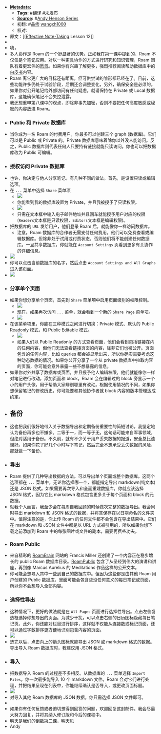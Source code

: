 - **[Metadata](<Metadata.md>):**
    - **[Tags](<Tags.md>):** #[翻译](<翻译.md>) #[未发布](<未发布.md>)
    - **[Source](<Source.md>):** #[Andy Henson Series](<Andy Henson Series.md>)
    - 初翻: #[品痞](<品痞.md>) [wangxh1000](<wangxh1000.md>)
    - 校对:
- 原文：[[[Effective Note-Taking](<[[Effective Note-Taking.md>) Lesson 12]]
- 
- 嗨，
- 多人协作是 Roam 的一个挺显著的优势。正如我在第一课中提到的，Roam 不仅仅是个笔记应用。对以一种更具协作的方式进行研究和知识管理，Roam 团队有着更宏伟的[愿景](https://roamresearch.com/?ck_subscriber_id=909315694#/app/help/page/pLXWFvNB3)。如果你有兴趣了解更多，强烈推荐阅读帮助数据库中的[白皮书](https://roamresearch.com/?ck_subscriber_id=909315694#/app/help/page/Vu1MmjinS)内容。
- Roam 离它更广大的目标还有距离，但可供尝试的雏形都已经在了。目前，这些功能许多仍处于试验阶段，后期还会调整变化，另外，确保安全是必须的。如果你对公开笔记给外部访问有任何疑虑，就请保持在 Private 或 Local 数据库，这能确保笔记不会失控泄露。
- 我还想重申第八课中的观点，即除非事先加密，否则不要把任何高度敏感或秘密的内容放进 Roam。
- ### Public 和 Private 数据库
- 当你成为一名 Roam 的付费用户，你最多可以创建三个 graph (数据库)。它们可以是 Public 或 Private 的。Private 数据库意味着除你以外没人能访问。反之，Public 数据库则代表任何人只要持有链接就能只读访问。你也可以把数据库改为 Public 可编辑。
- ### 授权访问 Private 数据库
- 也许，你决定与他人分享笔记。有几种不同的做法。首先，是设置只读或编辑选项。
- 在 `...` 菜单中选择 `Share` 菜单项
    - ![](https://firebasestorage.googleapis.com/v0/b/firescript-577a2.appspot.com/o/imgs%2Fapp%2Fxwang-learning-space%2FZ5HR8B6UXV.png?alt=media&token=a7dbee72-540a-466a-a92b-00c9a0576952)
    - 你能看到我的数据库设置为 Private，并且我被授予了只读权限。
    - ![](https://firebasestorage.googleapis.com/v0/b/firescript-577a2.appspot.com/o/imgs%2Fapp%2Fxwang-learning-space%2FwI65cE4Qiv.png?alt=media&token=c4faa6e2-f774-44f3-a96f-863733d0e5e8)
    - 只需在文本框中输入电子邮件地址并且回车就能授予用户对应的权限(`Readers`文本框是只读权限，`Editors`文本框是编辑权限)。
- 把数据库的 `URL` 发给用户，他们登录 Roam 后，就能像你一样访问数据库。
    - 注意，Roam 数据库的合作者无需支付任何费用。他们可以免费查看或编辑数据库。但除非处于试用或付费状态，否则他们将不能创建任何数据库。一旦共享数据库，你就能在 `Account Settings` 页看到更多有关协作的详细信息。
- ![](https://firebasestorage.googleapis.com/v0/b/firescript-577a2.appspot.com/o/imgs%2Fapp%2Fxwang-learning-space%2FpYmK2UlnO8.png?alt=media&token=a090c068-a2bc-46f6-8163-cb73ec148064)
- 你可以点击当前数据库的名字，然后点击 `Account Settings and All Graphs` 进入该页面。
- ![](https://firebasestorage.googleapis.com/v0/b/firescript-577a2.appspot.com/o/imgs%2Fapp%2Fxwang-learning-space%2FCjzHmaGFEx.png?alt=media&token=5e9e1e23-baab-4294-9159-c1d93caaa5dd)
- ### 分享单个页面
- 如果你想分享单个页面，首先到 `Share` 菜单项中启用页面级别的权限控制。
    - ![](https://firebasestorage.googleapis.com/v0/b/firescript-577a2.appspot.com/o/imgs%2Fapp%2Fxwang-learning-space%2FUBxBX-Ri-x.png?alt=media&token=2c09d493-fb26-4766-a498-527095628a73)
    - 现在，如果再次访问 `...` 菜单，就会看到一个新的 `Share Page` 菜单项。
    - ![](https://firebasestorage.googleapis.com/v0/b/firescript-577a2.appspot.com/o/imgs%2Fapp%2Fxwang-learning-space%2FC12jURwuqa.png?alt=media&token=ba072dc8-d4b5-4fcb-8cc8-4c24a9c23d1b)
- 在该菜单项里，你能在三种模式之间进行切换：Private 模式、默认的 Public Readonly 模式，和 Public Editable 模式。
    - ![](https://firebasestorage.googleapis.com/v0/b/firescript-577a2.appspot.com/o/imgs%2Fapp%2Fxwang-learning-space%2FFgOtbKE1pR.png?alt=media&token=9b7fcc67-b4b5-4126-b378-ce478bcd99ee)
    - 如果人们以 Public Readonly 的方式查看页面，他们会看到包括链接在内的任何内容，但他们无法查看链接页面的内容，除非它们也被公开。页面包含的任何内容，比如 queries 都会被显示出来，所以你确实需要考虑这种动态数据的情况。如果你公开分享了一个从 private 数据库中拉取内容的页面，你可能会意外暴露一些不想暴露的信息。
- 如果你对外共享了数据库或页面，并且授予他人编辑权限，他们就能像你一样对笔记进行改动，添加页面和 block。Roam 会在编辑过的 block 旁显示一个小的用户头像，用于帮助大家辨别哪里有改动。根据使用情况的不同，如果你想保留笔记的修改历史，你可能要和其他协作者就 block 内容的版本管理达成约定。
- ## 备份
- 这也把我们很好地带入关于数据导出和定期备份重要性的简短讨论。我坚定地认为备份再多也不嫌多。二等于一，而一等于无，这句话可能来自军事领域，但绝对适用于备份。不久前，就有不少关于用户丢失数据的报道，安全总比遗憾好。如果你花了好几个小时写下笔记，然后完全不想承受丢失数据的风险，那就做一下备份。
- ### 导出
- Roam 提供了几种导出数据的方法。可以导出单个页面或整个数据库。这两个选项都在 `...` 菜单中。无论你选择哪一个，都能指定导出 markdown(纯文本) 还是 JSON 格式。如果需要再次导入和全面重建数据库，你就应该选择 JSON 格式，因为它比 markdown 格式包含更多关于每个页面和 block 的元数据。
- 就我个人而言，我至少会在每周自我回顾的时候做次完整的数据导出。我会同时导出 markdown 和 JSON 格式的数据，并将其保存在以日期命名的文件夹中。值得注意的是，你上传 Roam 的任何文件都不会包含在导出结果中。它们在 markdown 和 JSON 文件中都是以 URL 方式被引用的，所以如果你想下载之前添加到 Roam 中的每张图片或文件的副本，需要再费些功夫。
- ### Roam Public
- 来自精彩的 [RoamBrain](https://el2.convertkit-mail2.com/c/68u5q5qvvpuoul2d36to/g3hnhwuz4m42z0/aHR0cHM6Ly93d3cucm9hbWJyYWluLmNvbQ==) 网站的 Francis Miller 还创建了一个内容正在稳步增长的 public Roam 数据库目录。[RoamPublic](https://el2.convertkit-mail2.com/c/68u5q5qvvpuoul2d36to/9qhzhdu2odo828/aHR0cHM6Ly93d3cucm9hbXB1YmxpYy5jb20=) 包含了从圣经到伟大的演讲和讲座，再到像 Marcus Aurelius 的 Meditations 作品这样的公开文本。
- 你可能会想导入其中一些到自己的数据库中。但因为这些都是由其他 Roam 用户创建的 Public 数据库，里面可能会包含些没任何意义的每日笔记或页面，所以你不会想导入全部内容。
- ### 选择性导出
- 这种情况下，更好的做法就是在 `All Pages` 页面进行选择性导出。点击左侧复选框选择你想导出的页面。为减少干扰，可以点击右侧的日历图标隐藏每日笔记页。此外，你还能对栏目进行排序，这样就不仅能从连接数或标记页面，还可以通过字数排序更方便地识别包含内容的页面。
- ![](https://firebasestorage.googleapis.com/v0/b/firescript-577a2.appspot.com/o/imgs%2Fapp%2Fxwang-learning-space%2FjzXymLqTPL.png?alt=media&token=3698d52a-9ffb-4c47-a091-3c4a8ad147da)
- 选完以后，点击向上的箭头图标就能导出 JSON 或 markdown 格式的数据。导出导入 Roam 数据库时，我建议用 JSON 格式。
- ### 导入
- 把数据导入 Roam 的过程差不多相反。从数据库的 `...` 菜单选择 `Import Files`。你一次最多能导入 10 个 markdown 文件。Roam 会对它们进行处理，并把结果呈现在列表中，你能继续确认是否导入，或更改页面标题。
- ![](https://firebasestorage.googleapis.com/v0/b/firescript-577a2.appspot.com/o/imgs%2Fapp%2Fxwang-learning-space%2FjwqvXRMjqP.png?alt=media&token=7b7d423c-2060-412d-abc7-1fea3cbcf7f8)
- 对导入其他 Roam 数据库的 JSON 数据，你只需选择 JSON 文件即可。
- 
- 如果你有任何反馈或者迫切想得到回答的问题，欢迎回复这封邮件。我会尽最大努力回复，并将其纳入修订版和今后的课程中。
- 明天是我们的倒数第二课，明天见
- Andy
